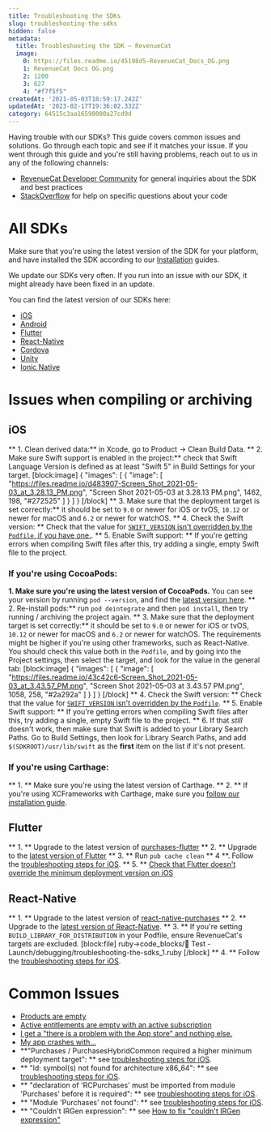 ```yaml
---
title: Troubleshooting the SDKs
slug: troubleshooting-the-sdks
hidden: false
metadata:
  title: Troubleshooting the SDK – RevenueCat
  image:
    0: https://files.readme.io/45198d5-RevenueCat_Docs_OG.png
    1: RevenueCat Docs OG.png
    2: 1200
    3: 627
    4: "#f7f5f5"
createdAt: '2021-05-03T18:59:17.242Z'
updatedAt: '2023-02-17T19:36:02.332Z'
category: 64515c3aa16590000a27cd9d
---
```

Having trouble with our SDKs? This guide covers common issues and solutions. Go through each topic and see if it matches your issue. If you went through this guide and you're still having problems, reach out to us in any of the following channels:

- [RevenueCat Developer Community](https://community.revenuecat.com) for general inquiries about the SDK and best practices
- [StackOverflow](https://stackoverflow.com/questions/tagged/revenuecat) for help on specific questions about your code

# All SDKs

Make sure that you're using the latest version of the SDK for your platform, and have installed the SDK according to our [Installation](doc:installation) guides. 

We update our SDKs very often. If you run into an issue with our SDK, it might already have been fixed in an update. 

You can find the latest version of our SDKs here: 

- [iOS](https://github.com/revenuecat/purchases-ios/releases/latest)
- [Android](https://github.com/revenuecat/purchases-android/releases/latest)
- [Flutter](https://github.com/revenuecat/purchases-flutter/releases/latest)
- [React-Native](https://github.com/revenuecat/react-native-purchases/releases/latest)
- [Cordova](https://github.com/revenuecat/cordova-plugin-purchases/releases/latest)
- [Unity](https://github.com/revenuecat/purchases-unity/releases/latest)
- [Ionic Native](https://ionicframework.com/docs/native/purchases)

# Issues when compiling or archiving

## iOS

** 1. Clean derived data:**  in Xcode, go to Product -> Clean Build Data. 
** 2. Make sure Swift support is enabled in the project:** check that Swift Language Version is defined as at least "Swift 5" in Build Settings for your target. 
[block:image]
{
  "images": [
    {
      "image": [
        "https://files.readme.io/d483907-Screen_Shot_2021-05-03_at_3.28.13_PM.png",
        "Screen Shot 2021-05-03 at 3.28.13 PM.png",
        1462,
        198,
        "#272525"
      ]
    }
  ]
}
[/block]
** 3. Make sure that the deployment target is set correctly:** it should be set to `9.0` or newer for iOS or tvOS, `10.12` or newer for macOS and `6.2` or newer for watchOS. 
** 4. Check the Swift version: ** Check that the value for [`SWIFT_VERSION` isn't overridden by the `Podfile`, if you have one.](https://github.com/RevenueCat/purchases-flutter/issues/168#issuecomment-796468415).
** 5. Enable Swift support: ** If you're getting errors when compiling Swift files after this, try adding a single, empty Swift file to the project. 

### If you're using CocoaPods: 
**1. Make sure you're using the latest version of CocoaPods.** You can see your version by running `pod --version`, and find the [latest version here](https://github.com/CocoaPods/CocoaPods/releases/latest). 
** 2. Re-install pods:** run `pod deintegrate` and then `pod install`, then try running / archiving the project again. 
** 3. Make sure that the deployment target is set correctly:** it should be set to `9.0` or newer for iOS or tvOS, `10.12` or newer for macOS and `6.2` or newer for watchOS. The requirements might be higher if you're using other frameworks, such as React-Native. You should check this value both in the `Podfile`, and by going into the Project settings, then select the target, and look for the value in the general tab: 
[block:image]
{
  "images": [
    {
      "image": [
        "https://files.readme.io/43c42c6-Screen_Shot_2021-05-03_at_3.43.57_PM.png",
        "Screen Shot 2021-05-03 at 3.43.57 PM.png",
        1058,
        258,
        "#2a292a"
      ]
    }
  ]
}
[/block]
** 4. Check the Swift version: ** Check that the value for [`SWIFT_VERSION` isn't overridden by the `Podfile`](https://github.com/RevenueCat/purchases-flutter/issues/168#issuecomment-796468415).
** 5. Enable Swift support: ** If you're getting errors when compiling Swift files after this, try adding a single, empty Swift file to the project. 
** 6. If that _still_ doesn't work, then make sure that Swift is added to your Library Search Paths. Go to Build Settings, then look for Library Search Paths, and add `$(SDKROOT)/usr/lib/swift` as the **first** item on the list if it's not present. 

### If you're using Carthage: 
** 1. ** Make sure you're using the latest version of Carthage. 
** 2. ** If you're using XCFrameworks with Carthage, make sure you [follow our installation guide](https://docs.revenuecat.com/docs/ios#carthage-with-xcframeworks). 

## Flutter
** 1. ** Upgrade to the latest version of [purchases-flutter](https://github.com/revenuecat/purchases-flutter/releases/latest)
** 2. ** Upgrade to the [latest version of Flutter](https://flutter.dev/docs/development/tools/sdk/upgrading)
** 3. ** Run `pub cache clean`
** 4 **. Follow the [troubleshooting steps for iOS](doc:troubleshooting-the-sdks#ios).
** 5. ** [Check that Flutter doesn't override the minimum deployment version on iOS](https://github.com/RevenueCat/purchases-flutter/issues/189#issuecomment-824189586)

## React-Native
** 1. ** Upgrade to the latest version of [react-native-purchases](https://github.com/revenuecat/react-native-purchases/releases/latest)
** 2. ** Upgrade to the [latest version of React-Native](https://reactnative.dev/docs/upgrading).
** 3. ** If you're setting `BUILD_LIBRARY_FOR_DISTRIBUTION` in your Podfile, ensure RevenueCat's targets are excluded.
[block:file]
ruby->code_blocks/🧰 Test - Launch/debugging/troubleshooting-the-sdks_1.ruby
[/block]
** 4. ** Follow the [troubleshooting steps for iOS](doc:troubleshooting-the-sdks#ios).

# Common Issues

- [Products are empty](https://community.revenuecat.com/sdks-51/why-are-offerings-or-products-empty-124)
- [Active entitlements are empty with an active subscription](https://community.revenuecat.com/dashboard-tools-52/why-are-active-entitlements-empty-with-an-active-subscription-125) 
- [I get a "there is a problem with the App store" and nothing else.](https://community.revenuecat.com/sdks-51/there-was-a-problem-with-the-app-store-store-problem-error-80)
- [My app crashes with...](https://community.revenuecat.com/sdks-51/my-app-crashes-with-127)
- **"Purchases / PurchasesHybridCommon required a higher minimum deployment target": ** see [troubleshooting steps for iOS](doc:troubleshooting-the-sdks#ios). 
- ** "ld: symbol(s) not found for architecture x86_64": ** see [troubleshooting steps for iOS](doc:troubleshooting-the-sdks#ios). 
- ** "declaration of 'RCPurchases' must be imported from module 'Purchases' before it is required": ** see [troubleshooting steps for iOS](doc:troubleshooting-the-sdks#ios). 
- ** "Module 'Purchases' not found": ** see [troubleshooting steps for iOS](doc:troubleshooting-the-sdks#ios).
- ** "Couldn't IRGen expression": ** see [How to fix "couldn't IRGen expression"](https://community.revenuecat.com/sdks-51/how-to-fix-couldn-t-irgen-expression-1051)